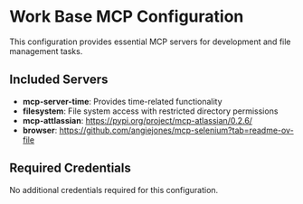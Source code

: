# Work Base MCP Configuration

This configuration provides essential MCP servers for development and file
management tasks.

## Included Servers

- **mcp-server-time**: Provides time-related functionality
- **filesystem**: File system access with restricted directory permissions
- **mcp-attlassian**: https://pypi.org/project/mcp-atlassian/0.2.6/
- **browser**: https://github.com/angiejones/mcp-selenium?tab=readme-ov-file

## Required Credentials

No additional credentials required for this configuration.
